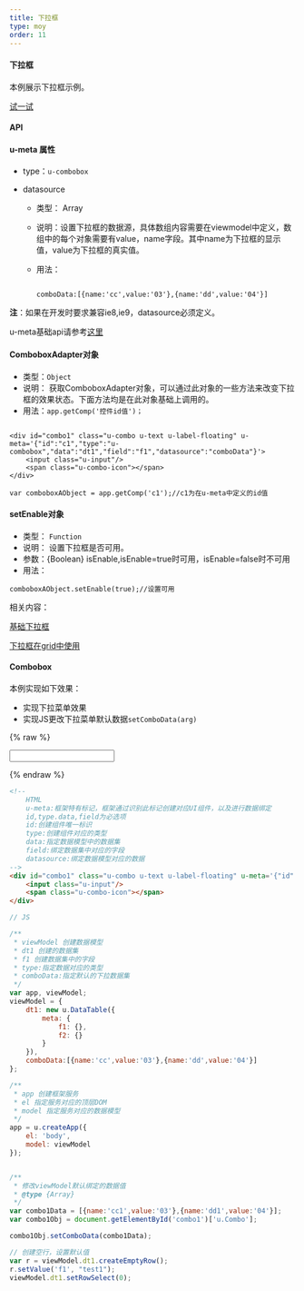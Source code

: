 ```yaml
---
title: 下拉框
type: moy
order: 11
---
```

#### 下拉框

本例展示下拉框示例。

[试一试](http://tinper.org/webide/#/demos/kero/combobox)


#### API

#### u-meta 属性

* type：`u-combobox`

* datasource
	* 类型： Array
	* 说明：设置下拉框的数据源，具体数组内容需要在viewmodel中定义，数组中的每个对象需要有value，name字段。其中name为下拉框的显示值，value为下拉框的真实值。
	* 用法：

		```

		comboData:[{name:'cc',value:'03'},{name:'dd',value:'04'}]

		```

**注**：如果在开发时要求兼容ie8,ie9，datasource必须定义。　


u-meta基础api请参考[这里](http://docs.tinper.org/moy/kero-model.html#Type类型)



#### ComboboxAdapter对象

* 类型：`Object`
* 说明： 获取ComboboxAdapter对象，可以通过此对象的一些方法来改变下拉框的效果状态。下面方法均是在此对象基础上调用的。
* 用法：`app.getComp('控件id值')；`



```

<div id="combo1" class="u-combo u-text u-label-floating" u-meta='{"id":"c1","type":"u-combobox","data":"dt1","field":"f1","datasource":"comboData"}'>
    <input class="u-input"/>
    <span class="u-combo-icon"></span>
</div>

var comboboxAObject = app.getComp('c1');//c1为在u-meta中定义的id值

```


#### setEnable对象

* 类型： `Function`
* 说明： 设置下拉框是否可用。
* 参数：{Boolean} isEnable,isEnable=true时可用，isEnable=false时不可用
* 用法：

```
comboboxAObject.setEnable(true);//设置可用

```


相关内容：

[基础下拉框](http://docs.tinper.org/neoui/plugin.html#下拉框)    

[下拉框在grid中使用](http://tinper.org/webide/#/demos/grids/edit)


#### Combobox

本例实现如下效果：

* 实现下拉菜单效果
* 实现JS更改下拉菜单默认数据`setComboData(arg)`

{% raw %}
<div class="example-content"><!-- 
	HTML
	u-meta:框架特有标记，框架通过识别此标记创建对应UI组件，以及进行数据绑定 
	id,type.data,field为必选项
	id:创建组件唯一标识
	type:创建组件对应的类型
	data:指定数据模型中的数据集
	field:绑定数据集中对应的字段
	datasource:绑定数据模型对应的数据
-->
<div id="combo1" class="u-combo u-text u-label-floating" u-meta='{&quot;id&quot;:&quot;dt1&quot;,&quot;type&quot;:&quot;u-combobox&quot;,&quot;data&quot;:&quot;dt1&quot;,&quot;field&quot;:&quot;f1&quot;,&quot;datasource&quot;:&quot;comboData&quot;}'>
    <input class="u-input"/>
    <span class="u-combo-icon"></span>
</div></div>



<script>
// JS

/**
 * viewModel 创建数据模型
 * dt1 创建的数据集
 * f1 创建数据集中的字段
 * type:指定数据对应的类型
 * comboData:指定默认的下拉数据集
 */
var app, viewModel;
viewModel = {
    dt1: new u.DataTable({
        meta: {
            f1: {},
            f2: {}
        }
    }),
    comboData:[{name:'cc',value:'03'},{name:'dd',value:'04'}]
};

/**
 * app 创建框架服务
 * el 指定服务对应的顶层DOM
 * model 指定服务对应的数据模型
 */
app = u.createApp({
    el: 'body',
    model: viewModel
});


/**
 * 修改viewModel默认绑定的数据值
 * @type {Array}
 */
var combo1Data = [{name:'cc1',value:'03'},{name:'dd1',value:'04'}];
var combo1Obj = document.getElementById('combo1')['u.Combo'];

combo1Obj.setComboData(combo1Data);

// 创建空行，设置默认值
var r = viewModel.dt1.createEmptyRow();
r.setValue('f1', "test1");
viewModel.dt1.setRowSelect(0);


</script>

{% endraw %}
``` html
<!-- 
	HTML
	u-meta:框架特有标记，框架通过识别此标记创建对应UI组件，以及进行数据绑定 
	id,type.data,field为必选项
	id:创建组件唯一标识
	type:创建组件对应的类型
	data:指定数据模型中的数据集
	field:绑定数据集中对应的字段
	datasource:绑定数据模型对应的数据
-->
<div id="combo1" class="u-combo u-text u-label-floating" u-meta='{"id":"dt1","type":"u-combobox","data":"dt1","field":"f1","datasource":"comboData"}'>
    <input class="u-input"/>
    <span class="u-combo-icon"></span>
</div>
```

``` js
// JS

/**
 * viewModel 创建数据模型
 * dt1 创建的数据集
 * f1 创建数据集中的字段
 * type:指定数据对应的类型
 * comboData:指定默认的下拉数据集
 */
var app, viewModel;
viewModel = {
    dt1: new u.DataTable({
        meta: {
            f1: {},
            f2: {}
        }
    }),
    comboData:[{name:'cc',value:'03'},{name:'dd',value:'04'}]
};

/**
 * app 创建框架服务
 * el 指定服务对应的顶层DOM
 * model 指定服务对应的数据模型
 */
app = u.createApp({
    el: 'body',
    model: viewModel
});


/**
 * 修改viewModel默认绑定的数据值
 * @type {Array}
 */
var combo1Data = [{name:'cc1',value:'03'},{name:'dd1',value:'04'}];
var combo1Obj = document.getElementById('combo1')['u.Combo'];

combo1Obj.setComboData(combo1Data);

// 创建空行，设置默认值
var r = viewModel.dt1.createEmptyRow();
r.setValue('f1', "test1");
viewModel.dt1.setRowSelect(0);


```

